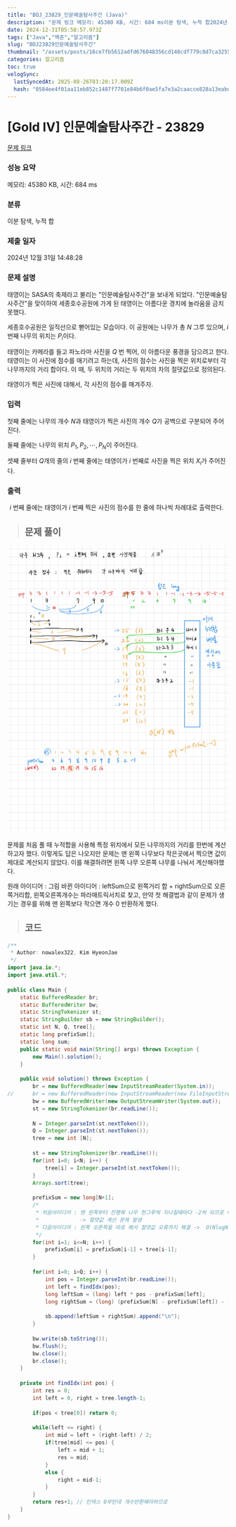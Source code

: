 ```yaml
---
title: "BOJ_23829_인문예술탐사주간 (Java)"
description: "문제 링크 메모리: 45380 KB, 시간: 684 ms이분 탐색, 누적 합2024년 12월 31일 14:48:28태영이는 SASA의 축제라고 불리는 "인문예술탐사주간"을 보내게 되었다. "인문예술탐사주간"을 맞이하여 세종호수공원에 가게 된 태영이는 아름다운 경치에 놀"
date: 2024-12-31T05:58:57.973Z
tags: ["Java","백준","알고리즘"]
slug: "BOJ23829인문예술탐사주간"
thumbnail: "/assets/posts/16ce7fb5612adfd676048356cd148cdf779c8d7ca3255d7556391d38715cb208.png"
categories: 알고리즘
toc: true
velogSync:
  lastSyncedAt: 2025-08-26T03:20:17.009Z
  hash: "0584ee4f01aa11eb852c1487f7701e84b6f0ae5fa7e3a2caacce828a13eabdea"
---
```


# [Gold IV] 인문예술탐사주간 - 23829 

[문제 링크](https://www.acmicpc.net/problem/23829) 

### 성능 요약

메모리: 45380 KB, 시간: 684 ms

### 분류

이분 탐색, 누적 합

### 제출 일자

2024년 12월 31일 14:48:28

### 문제 설명

태영이는 SASA의 축제라고 불리는 "인문예술탐사주간"을 보내게 되었다. "인문예술탐사주간"을 맞이하여 세종호수공원에 가게 된 태영이는 아름다운 경치에 놀라움을 금치 못했다.

세종호수공원은 일직선으로 뻗어있는 모습이다. 이 공원에는 나무가 총 $N$ 그루 있으며, $i$ 번째 나무의 위치는 $P_i$이다.

태영이는 카메라를 들고 파노라마 사진을 $Q$ 번 찍어, 이 아름다운 풍경을 담으려고 한다. 태영이는 이 사진에 점수를 매기려고 하는데, 사진의 점수는 사진을 찍은 위치로부터 각 나무까지의 거리 합이다. 이 때, 두 위치의 거리는 두 위치의 차의 절댓값으로 정의된다.

태영이가 찍은 사진에 대해서, 각 사진의 점수를 매겨주자.

### 입력 

첫째 줄에는 나무의 개수 $N$과 태영이가 찍은 사진의 개수 $Q$가 공백으로 구분되어 주어진다.

둘째 줄에는 나무의 위치 $P_1, P_2, \cdots, P_N$이 주어진다.

셋째 줄부터 $Q$개의 줄의 $i$ 번째 줄에는 태영이가 $i$ 번째로 사진을 찍은 위치 $X_i$가 주어진다.

### 출력 
 
$i$ 번째 줄에는 태영이가 $i$ 번째 찍은 사진의 점수를 한 줄에 하나씩 차례대로 출력한다.

> ## 문제 풀이

![](/assets/posts/16ce7fb5612adfd676048356cd148cdf779c8d7ca3255d7556391d38715cb208.png)

문제를 처음 풀 때 누적합을 사용해 특정 위치에서 모든 나무까지의 거리를 한번에 계산하고자 했다. 이렇게도 답은 나오지만 문제는 맨 왼쪽 나무보다 작은곳에서 찍으면 값이 제대로 계산되지 않았다. 이를 해결하려면 왼쪽 나무 오른쪽 나무를 나눠서 계산해야했다. 

원래 아이디어 : 그림
바뀐 아이디어 : leftSum으로 왼쪽거리 합 + rightSum으로 오른쪽거리합, 왼쪽오른쪽개수는 파라매트릭서치로 찾고, 만약 첫 해결법과 같이 문제가 생기는 경우를 위해 맨 왼쪽보다 작으면 개수 0 반환하게 했다.

> ## 코드

```java
/**
 * Author: nowalex322, Kim HyeonJae
 */
import java.io.*;
import java.util.*;

public class Main {
	static BufferedReader br;
	static BufferedWriter bw;
	static StringTokenizer st;
	static StringBuilder sb = new StringBuilder();
	static int N, Q, tree[];
	static long prefixSum[];
	static long sum;
	public static void main(String[] args) throws Exception {
		new Main().solution();
	}

	public void solution() throws Exception {
		br = new BufferedReader(new InputStreamReader(System.in));
//		br = new BufferedReader(new InputStreamReader(new FileInputStream("input.txt")));
		bw = new BufferedWriter(new OutputStreamWriter(System.out));
		st = new StringTokenizer(br.readLine());
		
		N = Integer.parseInt(st.nextToken());
		Q = Integer.parseInt(st.nextToken());
		tree = new int [N];
		
		st = new StringTokenizer(br.readLine());
		for(int i=0; i<N; i++) {
			tree[i] = Integer.parseInt(st.nextToken());
		}
		Arrays.sort(tree);		
		
		prefixSum = new long[N+1];
		/*
		 * 처음아이디어 : 맨 왼쪽부터 진행해 나무 한그루씩 지나칠때마다 -2씩 되므로 이를 반영하여 누적합 -> 첫 O(N) 이후 쿼리마다 O(1)
		 * 			   -> 절댓값 계산 문제 발생
		 * 다음아이디어 : 왼쪽 오른쪽을 따로 해서 절댓값 오류까지 해결 ->  O(NlogN)
		 */
		for(int i=1; i<=N; i++) {
			prefixSum[i] = prefixSum[i-1] + tree[i-1];
		}
		
		for(int i=0; i<Q; i++) {
			int pos = Integer.parseInt(br.readLine());
			int left = findIdx(pos);
			long leftSum = (long) left * pos - prefixSum[left];
			long rightSum = (long) (prefixSum[N] - prefixSum[left]) - (long) pos * (N-left);
			
			sb.append(leftSum + rightSum).append("\n");
		}
						
		bw.write(sb.toString());
		bw.flush();
		bw.close();
		br.close();
	}

	private int findIdx(int pos) {
		int res = 0;
		int left = 0, right = tree.length-1;

        if(pos < tree[0]) return 0;

		while(left <= right) {
			int mid = left + (right-left) / 2;
			if(tree[mid] <= pos) {
				left = mid + 1;
				res = mid;
			}
			else {
				right = mid-1;
			}
		}
		return res+1; // 인덱스 0부턴데 개수반환해야하므로
	}
}
```